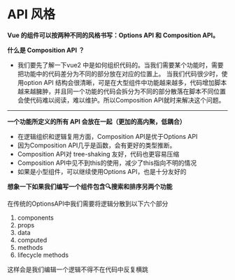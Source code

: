 # API 风格

**Vue 的组件可以按两种不同的风格书写：Options API 和  Composition API。**

**什么是 Composition API ？**

* 我们要先了解一下vue2 中是如何组织代码的。当我们需要某个功能时，需要把功能中的代码差分为不同的部分放在对应的位置上。
当我们代码很少时，使用option API 结构会很清晰，可是在大型组件中功能越来越多，代码增加脚本越来越臃肿，并且同一个功能的代码会拆分为不同的部分散落在脚本不同位置会使代码难以阅读，难以维护。所以Composition API就时来解决这个问题。
---
**一个功能所定义的所有 API 会放在一起（更加的高内聚，低耦合）**

* 在逻辑组织和逻辑复用方面，Composition API是优于Options API 
* 因为Composition API几乎是函数，会有更好的类型推断。
* Composition API对 tree-shaking 友好，代码也更容易压缩
* Composition API中见不到this的使用，减少了this指向不明的情况
* 如果是小型组件，可以继续使用Options API，也是十分友好的


**想象一下如果我们编写一个组件包含🔍搜索和排序另两个功能**

在传统的OptionsAPI中我们需要将逻辑分散到以下六个部分
1. components
2. props
3. data
4. computed
5. methods
6. lifecycle methods

这样会是我们编辑一个逻辑不得不在代码中反复横跳
